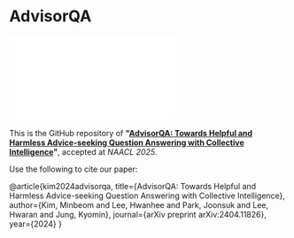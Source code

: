 # AdvisorQA

![alt text](Overviews.pdf "Main Figure")


This is the GitHub repository of **"[AdvisorQA: Towards Helpful and Harmless Advice-seeking Question Answering with Collective Intelligence]([https://aclanthology.org/2023.findings-acl.281/](https://arxiv.org/abs/2404.11826))"**, accepted at *NAACL 2025*. 



Use the following to cite our paper:

@article{kim2024advisorqa,
  title={AdvisorQA: Towards Helpful and Harmless Advice-seeking Question Answering with Collective Intelligence},
  author={Kim, Minbeom and Lee, Hwanhee and Park, Joonsuk and Lee, Hwaran and Jung, Kyomin},
  journal={arXiv preprint arXiv:2404.11826},
  year={2024}
}

